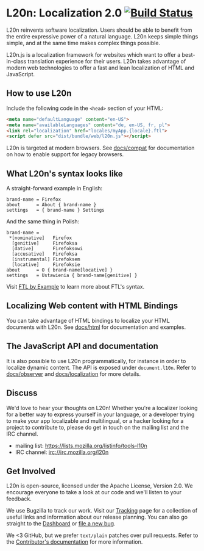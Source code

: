 L20n: Localization 2.0 [![Build Status][travisimage]][travislink]
=================================================================

[travisimage]: https://travis-ci.org/l20n/l20n.js.svg?branch=master
[travislink]: https://travis-ci.org/l20n/l20n.js

L20n reinvents software localization. Users should be able to benefit from the 
entire expressive power of a natural language.  L20n keeps simple things 
simple, and at the same time makes complex things possible.

L20n.js is a localization framework for websites which want to offer 
a best-in-class translation experience for their users.  L20n takes advantage 
of modern web technologies to offer a fast and lean localization of HTML and 
JavaScript.


How to use L20n
---------------

Include the following code in the `<head>` section of your HTML:

```html
<meta name="defaultLanguage" content="en-US">
<meta name="availableLanguages" content="de, en-US, fr, pl">
<link rel="localization" href="locales/myApp.{locale}.ftl">
<script defer src="dist/bundle/web/l20n.js"></script>
```

L20n is targeted at modern browsers.  See [docs/compat][] for documentation on 
how to enable support for legacy browsers.

[docs/compat]: https://github.com/l20n/l20n.js/blob/master/docs/compat.md


What L20n's syntax looks like
-----------------------------

A straight-forward example in English:

```properties
brand-name = Firefox
about      = About { brand-name }
settings   = { brand-name } Settings
```

And the same thing in Polish:

```properties
brand-name =
 *[nominative]   Firefox
  [genitive]     Firefoksa
  [dative]       Firefoksowi
  [accusative]   Firefoksa
  [instrumental] Firefoksem
  [locative]     Firefoksie
about      = O { brand-name[locative] }
settings   = Ustawienia { brand-name[genitive] }
```

Visit [FTL by Example](http://l20n.org/learn) to learn more about FTL's 
syntax.


Localizing Web content with HTML Bindings
------------------------------------------

You can take advantage of HTML bindings to localize your HTML documents with 
L20n.  See [docs/html][] for documentation and examples.

[docs/html]: https://github.com/l20n/l20n.js/blob/master/docs/html.md


The JavaScript API and documentation
------------------------------------

It is also possible to use L20n programmatically, for instance in order to 
localize dynamic content.  The API is exposed under `document.l10n`.  Refer to 
[docs/observer][] and [docs/localization][] for more details.

[docs/observer]: https://github.com/l20n/l20n.js/blob/master/docs/observer.md
[docs/localization]: https://github.com/l20n/l20n.js/blob/master/docs/localization.md


Discuss
-------

We'd love to hear your thoughts on L20n!  Whether you're a localizer looking 
for a better way to express yourself in your language, or a developer trying to 
make your app localizable and multilingual, or a hacker looking for a project 
to contribute to, please do get in touch on the mailing list and the IRC 
channel.

 - mailing list: https://lists.mozilla.org/listinfo/tools-l10n
 - IRC channel: [irc://irc.mozilla.org/l20n](irc://irc.mozilla.org/l20n)


Get Involved
------------

L20n is open-source, licensed under the Apache License, Version 2.0.  We 
encourage everyone to take a look at our code and we'll listen to your 
feedback.

We use Bugzilla to track our work. Visit our [Tracking] page for a collection 
of useful links and information about our release planning.  You can also go 
straight to the [Dashboard][] or [file a new bug][].

We <3 GitHub, but we prefer `text/plain` patches over pull requests.  Refer to 
the [Contributor's documentation][]  for more information.

[Tracking]: https://wiki.mozilla.org/L20n/Tracking 
[Dashboard]: https://bugzilla.mozilla.org/page.cgi?id=productdashboard.html&product=L20n&bug_status=open&tab=summary
[file a new bug]: https://bugzilla.mozilla.org/enter_bug.cgi?product=L20n
[Contributor's documentation]: https://developer.mozilla.org/en-US/docs/L20n/Contribute
